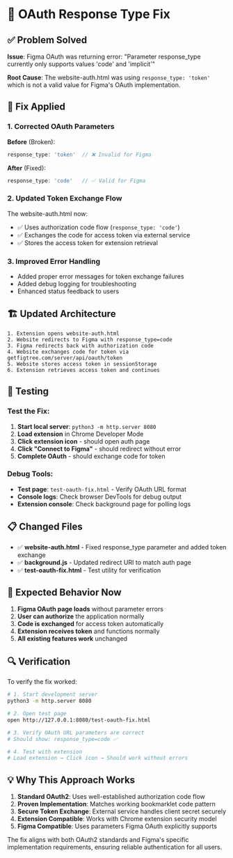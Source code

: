 # 🔧 OAuth Response Type Fix

## ✅ Problem Solved

**Issue**: Figma OAuth was returning error: "Parameter response_type currently only supports values 'code' and 'implicit'"

**Root Cause**: The website-auth.html was using `response_type: 'token'` which is not a valid value for Figma's OAuth implementation.

## 🔧 Fix Applied

### 1. Corrected OAuth Parameters
**Before** (Broken):
```javascript
response_type: 'token'  // ❌ Invalid for Figma
```

**After** (Fixed):
```javascript
response_type: 'code'   // ✅ Valid for Figma
```

### 2. Updated Token Exchange Flow
The website-auth.html now:
- ✅ Uses authorization code flow (`response_type: 'code'`)
- ✅ Exchanges the code for access token via external service
- ✅ Stores the access token for extension retrieval

### 3. Improved Error Handling
- Added proper error messages for token exchange failures
- Added debug logging for troubleshooting
- Enhanced status feedback to users

## 🏗️ Updated Architecture

```
1. Extension opens website-auth.html
2. Website redirects to Figma with response_type=code
3. Figma redirects back with authorization code
4. Website exchanges code for token via getfigtree.com/server/api/oauth/token
5. Website stores access token in sessionStorage
6. Extension retrieves access token and continues
```

## 🧪 Testing

### Test the Fix:
1. **Start local server**: `python3 -m http.server 8080`
2. **Load extension** in Chrome Developer Mode
3. **Click extension icon** - should open auth page
4. **Click "Connect to Figma"** - should redirect without error
5. **Complete OAuth** - should exchange code for token

### Debug Tools:
- **Test page**: `test-oauth-fix.html` - Verify OAuth URL format
- **Console logs**: Check browser DevTools for debug output
- **Extension console**: Check background page for polling logs

## 📋 Changed Files

- ✅ **website-auth.html** - Fixed response_type parameter and added token exchange
- ✅ **background.js** - Updated redirect URI to match auth page
- ✅ **test-oauth-fix.html** - Test utility for verification

## 🎯 Expected Behavior Now

1. **Figma OAuth page loads** without parameter errors
2. **User can authorize** the application normally  
3. **Code is exchanged** for access token automatically
4. **Extension receives token** and functions normally
5. **All existing features work** unchanged

## 🔍 Verification

To verify the fix worked:

```bash
# 1. Start development server
python3 -m http.server 8080

# 2. Open test page
open http://127.0.0.1:8080/test-oauth-fix.html

# 3. Verify OAuth URL parameters are correct
# Should show: response_type=code ✅

# 4. Test with extension
# Load extension → Click icon → Should work without errors
```

## 💡 Why This Approach Works

1. **Standard OAuth2**: Uses well-established authorization code flow
2. **Proven Implementation**: Matches working bookmarklet code pattern
3. **Secure Token Exchange**: External service handles client secret securely
4. **Extension Compatible**: Works with Chrome extension security model
5. **Figma Compatible**: Uses parameters Figma OAuth explicitly supports

The fix aligns with both OAuth2 standards and Figma's specific implementation requirements, ensuring reliable authentication for all users.